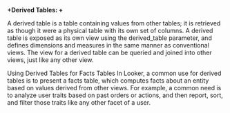 **+Derived Tables: +**

A derived table is a table containing values from other tables; it is retrieved as though it were a physical table with its own set of columns. A derived table is exposed as its own view using the derived_table parameter, and defines dimensions and measures in the same manner as conventional views. The view for a derived table can be queried and joined into other views, just like any other view.

Using Derived Tables for Facts Tables
In Looker, a common use for derived tables is to present a facts table, which computes facts about an entity based on values derived from other views. For example, a common need is to analyze user traits based on past orders or actions, and then report, sort, and filter those traits like any other facet of a user.
